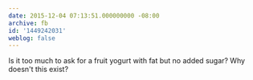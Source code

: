 ```yaml
---
date: 2015-12-04 07:13:51.000000000 -08:00
archive: fb
id: '1449242031'
weblog: false
---
```


Is it too much to ask for a fruit yogurt with fat but no added sugar? Why doesn't this exist?
